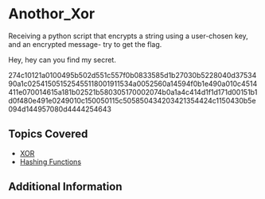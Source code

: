 # Anothor_Xor
Receiving a python script that encrypts a string using a user-chosen key, and an encrypted message- try to get the flag.

Hey, hey can you find my secret.

274c10121a0100495b502d551c557f0b0833585d1b27030b5228040d3753490a1c025415051525455118001911534a0052560a14594f0b1e490a010c4514411e070014615a181b02521b580305170002074b0a1a4c414d1f1d171d00151b1d0f480e491e0249010c150050115c505850434203421354424c1150430b5e094d144957080d4444254643
## Topics Covered

- [XOR](/cryptography/what-is-xor/)
- [Hashing Functions](/cryptography/what-are-hashing-functions/)
## Additional Information

